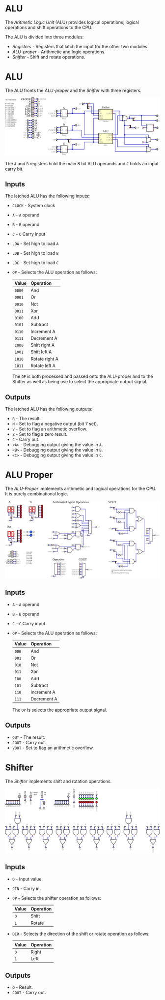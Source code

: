 # ALU

The *Aritmetic Logic Unit* (ALU) provides logical operations, logical operations and shift operations to the CPU.

The ALU is divided into three modules:

* *Registers* - Registers that latch the input for the other two modules.
* *ALU-proper* - Arithmetic and logic operations.
* *Shifter* - Shift and rotate operations.

# ALU

The ALU fronts the *ALU-proper* and the *Shifter* with three registers.

![Latched ALU](latched-alu.svg)

The `A` and `B` registers hold the main 8 bit ALU operands and `C` holds an input carry bit.

## Inputs

The latched ALU has the following inputs:

* `CLOCK` - System clock
* `A` - `A` operand
* `B` - `B` operand
* `C` - `C` Carry input
* `LDA` - Set high to load `A`
* `LDB` - Set high to load `B`
* `LDC` - Set high to load `C`
* `OP` - Selects the ALU operation as follows:

    | Value  | Operation      |
    | ------ | -------------- |
    | `0000` | And            |
    | `0001` | Or             |
    | `0010` | Not            |
    | `0011` | Xor            |
    | `0100` | Add            |
    | `0101` | Subtract       |
    | `0110` | Increment A    |
    | `0111` | Decrement A    |
    | `1000` | Shift right A  |
    | `1001` | Shift left A   |
    | `1010` | Rotate right A |
    | `1011` | Rotate left A  |

    The `OP` is both processed and passed onto the ALU-proper and to the Shifter as well as being use to select the appropriate output signal. 

## Outputs

The latched ALU has the following outputs:

* `R` - The result.
* `N` - Set to flag a negative output (bit 7 set).
* `V` - Set to flag an arithmetic overflow.
* `Z` - Set to flag a zero result.
* `C` - Carry out.
* `<A>` - Debugging output giving the value in `A`.
* `<B>` - Debugging output giving the value in `B`. 
* `<C>` - Debugging output giving the value in `C`.

# ALU Proper

The *ALU-Proper* implements arithmetic and logical operations for the CPU.  It is purely combinational logic.

![ALU](alu.svg)

## Inputs

* `A` - `A` operand
* `B` - `B` operand
* `C` - `C` Carry input
* `OP` - Selects the ALU operation as follows:

    | Value | Operation   |
    | ----- | ----------- |
    | `000` | And         |
    | `001` | Or          |
    | `010` | Not         |
    | `011` | Xor         |
    | `100` | Add         |
    | `101` | Subtract    |
    | `110` | Increment A |
    | `111` | Decrement A |

    The `OP` is selects the appropriate output signal. 

## Outputs

* `OUT` - The result.
* `COUT` - Carry out.
* `VOUT` - Set to flag an arithmetic overflow.

# Shifter

The *Shifter* implements shift and rotation operations.

![Shifter](shifter.svg) 

## Inputs

* `D` - Input value.
* `CIN` - Carry in.
* `OP` - Selects the shifter operation as follows:

    | Value | Operation |
    | ----- | --------- |
    | `0`   | Shift     |
    | `1`   | Rotate    |

* `DIR` - Selects the direction of the shift or rotate operation as follows:

    | Value | Operation |
    | ----- | --------- |
    | `0`   | Right     |
    | `1`   | Left      |

## Outputs

* `Q` - Result.
* `COUT` - Carry out.
  


